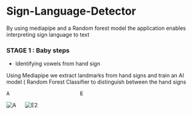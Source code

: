 # Sign-Language-Detector
By using mediapipe and a Random forest model the application enables interpreting sign language to text


### STAGE 1 : Baby steps
- Identifying vowels from hand sign 

Using Mediapipe we extract landmarks from hand signs and train an AI model ( Random Forest Classifier to distinguish between the hand  signs
<pre>
A                      E </pre>

![A](https://user-images.githubusercontent.com/88351433/185659379-efac2875-fa59-418f-ac39-c0dbfb5b8a03.jpg) &nbsp; &nbsp; &nbsp;![E2](https://user-images.githubusercontent.com/88351433/185659846-511dbad8-cf4e-4bc2-814b-5f912450c056.jpg) 


